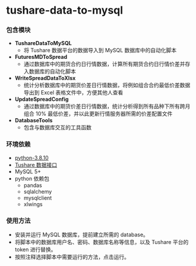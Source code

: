 # tushare-data-to-mysql

### 包含模块

- **TushareDataToMySQL**
  - 将 Tushare 数据平台的数据导入到 MySQL 数据库中的自动化脚本
- **FuturesMDToSpread**
  - 通过数据库中的期货合约日行情数据，计算所有期货合约日行情价差并存入数据库的自动化脚本
- **WriteSpreadDataToXlsx**
  - 统计分析数据库中的期货价差日行情数据，将例如组合合约最低价差数据导出到 Excel 表格文件中，方便其他人查看
- **UpdateSpreadConfig**
  - 通过数据库中的期货价差日行情数据，统计分析得到所有品种下所有跨月组合 10% 最低价差，并以此更新行情服务器所需的价差配置文件
- **DatabaseTools**
  - 包含与数据库交互的工具函数

### 环境依赖

- [python-3.8.10](https://www.python.org/downloads/release/python-3810/)
- [Tushare 数据接口](https://tushare.pro/)
- MySQL 5+
- python 依赖包
  - pandas
  - sqlalchemy
  - mysqlclient
  - xlwings

### 使用方法

- 安装并运行 MySQL 数据库，提前建立所需的 database。
- 将脚本中的数据库用户名、密码、数据库名称等信息，以及 Tushare 平台的 token 进行替换。
- 按照注释选择脚本中需要运行的方法，点击运行。